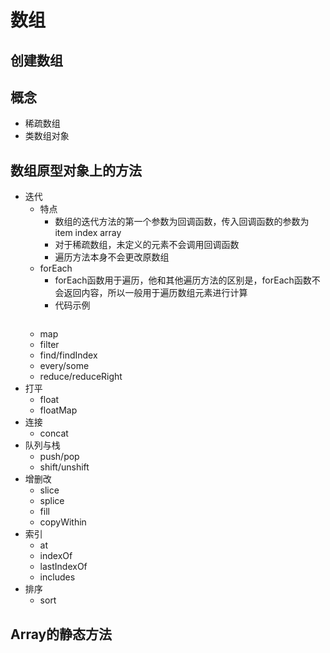 # 数组
## 创建数组
## 概念
- 稀疏数组
- 类数组对象
## 数组原型对象上的方法
- 迭代
  - 特点
    - 数组的迭代方法的第一个参数为回调函数，传入回调函数的参数为item index array
    - 对于稀疏数组，未定义的元素不会调用回调函数
    - 遍历方法本身不会更改原数组
  - forEach
    - forEach函数用于遍历，他和其他遍历方法的区别是，forEach函数不会返回内容，所以一般用于遍历数组元素进行计算
    - 代码示例
        ```
        
        ```
  - map
  - filter
  - find/findIndex
  - every/some
  - reduce/reduceRight
- 打平
  - float
  - floatMap
- 连接
  - concat
- 队列与栈
  - push/pop
  - shift/unshift
- 增删改
  - slice
  - splice
  - fill
  - copyWithin
- 索引
  - at
  - indexOf
  - lastIndexOf
  - includes
- 排序
  - sort
## Array的静态方法